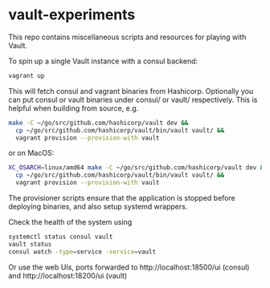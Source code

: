 # vault-experiments

This repo contains miscellaneous scripts and resources for playing with Vault.

To spin up a single Vault instance with a consul backend:

```bash
vagrant up
```

This will fetch consul and vagrant binaries from Hashicorp.  Optionally you can put consul 
or vault binaries under consul/ or vault/ respectively.  This is helpful when building from
source, e.g.

```bash
make -C ~/go/src/github.com/hashicorp/vault dev && 
  cp ~/go/src/github.com/hashicorp/vault/bin/vault vault/ &&
  vagrant provision --provision-with vault
```

or on MacOS:

```bash
XC_OSARCH=linux/amd64 make -C ~/go/src/github.com/hashicorp/vault dev && 
  cp ~/go/src/github.com/hashicorp/vault/bin/vault vault/ &&
  vagrant provision --provision-with vault
```

The provisioner scripts ensure that the application is stopped before deploying binaries, 
and also setup systemd wrappers.

Check the health of the system using 
```bash
systemctl status consul vault
vault status
consul watch -type=service -service=vault
```

Or use the web UIs, ports forwarded to http://localhost:18500/ui (consul) and http://localhost:18200/ui (vault)
